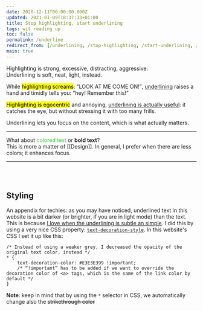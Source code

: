 ```yaml
---
date: 2020-12-11T00:00:00.000Z
updated: 2021-01-09T18:37:33+01:00
title: Stop highlighting, start underlining
tags: wit reading up
toc: false
permalink: /underline
redirect_from: [/underlining, /stop-highlighting, /start-underlining, /stop-highlighting-start-underlining]
main: true
---
```

Highlighting is strong, excessive, distracting, aggressive.\
Underlining is soft, neat, light, instead.

While <mark>highlighting screams</mark>: <q>LOOK AT ME COME ON!</q>, <u>underlining</u> raises a hand and timidly tells you: <q>hey! Remember this!</q>

<mark>Highlighting is egocentric</mark> and annoying, <u>underlining is actually useful</u>: it catches the eye, but without stressing it with too many frills.

Underlining lets you focus on the content, which is what actually matters.

---

What about <span style='color:limegreen'>colored text</span> or **bold text**?\
This is more a matter of [[Design]]. In general, I prefer when there are less colors; it enhances focus.

---

<br>
<br>

## Styling

An appendix for techies: as you may have noticed, underlined text in this website is a bit darker (or brighter, if you are in light mode) than the text. This is because <u>I love when the underlining is subtle an simple</u>. I did this by using a very nice CSS property: [`text-decoration-style`](https://developer.mozilla.org/en-US/docs/Web/CSS/text-decoration-style 'text-decoration-style on MDN'). In this website's CSS I set it up like this:

    /* Instead of using a weaker grey, I decreased the opacity of the original text color, instead */
    * {
    	text-decoration-color: #E3E3E399 !important;
    	/* “!important” has to be added if we want to override the decoration color of <a> tags, which is the same of the link color by default */
    }

<div class='yellow box'>
	<strong>Note</strong>: keep in mind that by using the <code>*</code> selector in CSS, we automatically change also the <del>strikethrough color</del>
</div>